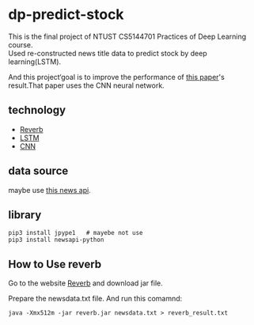 # dp-predict-stock
This is the final project of NTUST CS5144701  Practices of Deep Learning course.  
Used re-constructed news title data to predict stock by deep learning(LSTM).

And this project‘goal is to improve the performance of [this paper](https://www.ijcai.org/Proceedings/15/Papers/329.pdf)'s
result.That paper uses the CNN neural network.

## technology
+ [Reverb](http://reverb.cs.washington.edu/README.html)  
+ [LSTM](https://en.wikipedia.org/wiki/Long_short-term_memory)  
+ [CNN](https://en.wikipedia.org/wiki/Convolutional_neural_network)  

## data source
maybe use [this news api](https://newsapi.org/).

## library
```
pip3 install jpype1   # mayebe not use
pip3 install newsapi-python
```

## How to Use reverb
Go to the website [Reverb](http://reverb.cs.washington.edu/README.html) and download jar file.

Prepare the newsdata.txt file. And run this comamnd:
```
java -Xmx512m -jar reverb.jar newsdata.txt > reverb_result.txt
```
